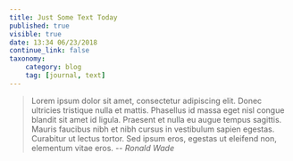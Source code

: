 ```yaml
---
title: Just Some Text Today
published: true
visible: true
date: 13:34 06/23/2018
continue_link: false
taxonomy:
    category: blog
    tag: [journal, text]
---
```


> Lorem ipsum dolor sit amet, consectetur adipiscing elit. Donec ultricies tristique nulla et mattis. Phasellus id massa eget nisl congue blandit sit amet id ligula. Praesent et nulla eu augue tempus sagittis. Mauris faucibus nibh et nibh cursus in vestibulum sapien egestas. Curabitur ut lectus tortor. Sed ipsum eros, egestas ut eleifend non, elementum vitae eros.
> -- <cite> Ronald Wade</cite>
